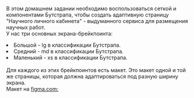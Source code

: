 В этом домашнем задании необходимо воспользоваться 
сеткой и компонентами Бутстрапа, чтобы создать адаптивную 
страницу "Научного личного кабинета" - выдуманного сервиса для размещения научных работ.
<br>
У нас три основных экрана-брейкпоинта:
<br>
<li> Большой - lg в классификации Бутстрапа.
<li> Средний - md в классификации Бутстрапа.
<li> Маленький - xs в классификации Бутстрапа.<br>
<br>
Для каждого из этих брейкпоинтов есть макет. 
Это макет одной и той же страницы, которая должна адаптироваться 
под разную ширину экрана.
<br>
Макет на <a href="https://www.figma.com/file/nDXdlmr1kCVnWEcnPWtfLg/%D0%97%D0%B0%D0%B4%D0%B0%D0%BD%D0%B8%D0%B5-%D0%BD%D0%B0-%D0%91%D1%83%D1%82%D1%81%D1%82%D1%80%D0%B0%D0%BF?node-id=1%3A2">figma.com:</a>